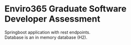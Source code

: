 # Enviro365 Graduate Software Developer Assessment

Springboot application with rest endpoints. <br/>
Database is an in memory database (H2).
